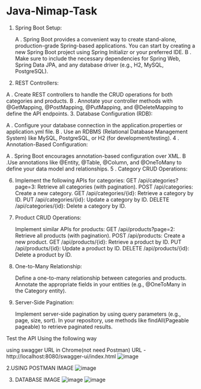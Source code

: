 # Java-Nimap-Task

1. Spring Boot Setup:

    A . Spring Boot provides a convenient way to create stand-alone, production-grade Spring-based applications. You can start by creating a new Spring Boot project using Spring Initializr or your preferred IDE.
    B . Make sure to include the necessary dependencies for Spring Web, Spring Data JPA, and any database driver (e.g., H2, MySQL, PostgreSQL).
2. REST Controllers:

  A . Create REST controllers to handle the CRUD operations for both categories and products.
  B . Annotate your controller methods with @GetMapping, @PostMapping, @PutMapping, and @DeleteMapping to define the API endpoints.
3. Database Configuration (RDB):

  A . Configure your database connection in the application.properties or application.yml file.
  B .  Use an RDBMS (Relational Database Management System) like MySQL, PostgreSQL, or H2 (for development/testing).
4 . Annotation-Based Configuration:

  A . Spring Boot encourages annotation-based configuration over XML.
  B   .Use annotations like @Entity, @Table, @Column, and @OneToMany to define your data model and relationships.
5 . Category CRUD Operations:

6. Implement the following APIs for categories:
      GET /api/categories?page=3: Retrieve all categories (with pagination).
      POST /api/categories: Create a new category.
      GET /api/categories/{id}: Retrieve a category by ID.
      PUT /api/categories/{id}: Update a category by ID.
      DELETE /api/categories/{id}: Delete a category by ID.
7. Product CRUD Operations:

      Implement similar APIs for products:
      GET /api/products?page=2: Retrieve all products (with pagination).
      POST /api/products: Create a new product.
      GET /api/products/{id}: Retrieve a product by ID.
      PUT /api/products/{id}: Update a product by ID.
      DELETE /api/products/{id}: Delete a product by ID.
8. One-to-Many Relationship:

      Define a one-to-many relationship between categories and products.
      Annotate the appropriate fields in your entities (e.g., @OneToMany in the Category entity).
9. Server-Side Pagination:

     Implement server-side pagination by using query parameters (e.g., page, size, sort).
     In your repository, use methods like findAll(Pageable pageable) to retrieve paginated results.

Test the API Using the following way

using swagger URL in Chrome(not need Postman)
URL - http://localhost:8080/swagger-ui/index.html
![image](https://github.com/user-attachments/assets/b353068e-d6a7-4ddb-89c6-525a48e3689f)

2.USING POSTMAN IMAGE
![image](https://github.com/user-attachments/assets/de922ba2-7b94-4f9e-8653-d3e6739a394b)

3. DATABASE IMAGE
   ![image](https://github.com/user-attachments/assets/a2d36479-0d56-441d-816e-8c871c7c9f8f)
   ![image](https://github.com/user-attachments/assets/6930e7dc-05cc-42f3-8638-121681bc4bb9)



